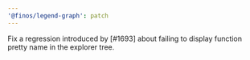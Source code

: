 ```yaml
---
'@finos/legend-graph': patch
---
```


Fix a regression introduced by [#1693] about failing to display function pretty name in the explorer tree.
